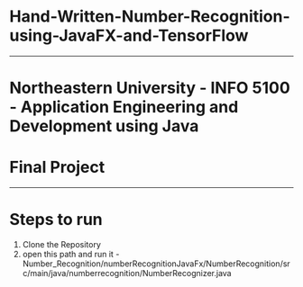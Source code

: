 # Hand-Written-Number-Recognition-using-JavaFX-and-TensorFlow

---

# Northeastern University - INFO 5100 - Application Engineering and Development using Java 
# Final Project 

---
 
# Steps to run
1. Clone the Repository
2. open this path and run it - Number_Recognition/numberRecognitionJavaFx/NumberRecognition/src/main/java/numberrecognition/NumberRecognizer.java
